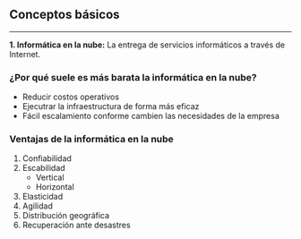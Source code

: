## Conceptos básicos

---

**1. Informática en la nube:** La entrega de servicios informáticos a través de Internet.

### **¿Por qué suele es más barata la informática en la nube?**

- Reducir costos operativos
- Ejecutrar la infraestructura de forma más eficaz
- Fácil escalamiento conforme cambien las necesidades de la empresa

### **Ventajas de la informática en la nube**

1. Confiabilidad
2. Escabilidad
   - Vertical
   - Horizontal
3. Elasticidad
4. Agilidad
5. Distribución geográfica
6. Recuperación ante desastres
